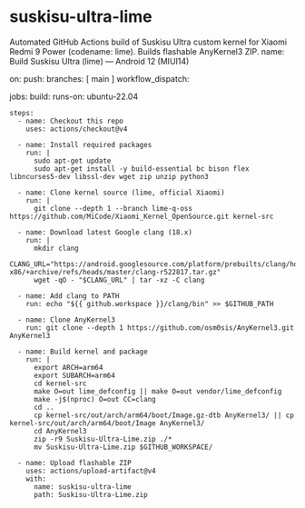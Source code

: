 # suskisu-ultra-lime
Automated GitHub Actions build of Suskisu Ultra custom kernel for Xiaomi Redmi 9 Power (codename: lime). Builds flashable AnyKernel3 ZIP.
name: Build Suskisu Ultra (lime) — Android 12 (MIUI14)

on:
  push:
    branches: [ main ]
  workflow_dispatch:

jobs:
  build:
    runs-on: ubuntu-22.04

    steps:
      - name: Checkout this repo
        uses: actions/checkout@v4

      - name: Install required packages
        run: |
          sudo apt-get update
          sudo apt-get install -y build-essential bc bison flex libncurses5-dev libssl-dev wget zip unzip python3

      - name: Clone kernel source (lime, official Xiaomi)
        run: |
          git clone --depth 1 --branch lime-q-oss https://github.com/MiCode/Xiaomi_Kernel_OpenSource.git kernel-src

      - name: Download latest Google clang (18.x)
        run: |
          mkdir clang
          CLANG_URL="https://android.googlesource.com/platform/prebuilts/clang/host/linux-x86/+archive/refs/heads/master/clang-r522817.tar.gz"
          wget -qO - "$CLANG_URL" | tar -xz -C clang

      - name: Add clang to PATH
        run: echo "${{ github.workspace }}/clang/bin" >> $GITHUB_PATH

      - name: Clone AnyKernel3
        run: git clone --depth 1 https://github.com/osm0sis/AnyKernel3.git AnyKernel3

      - name: Build kernel and package
        run: |
          export ARCH=arm64
          export SUBARCH=arm64
          cd kernel-src
          make O=out lime_defconfig || make O=out vendor/lime_defconfig
          make -j$(nproc) O=out CC=clang
          cd ..
          cp kernel-src/out/arch/arm64/boot/Image.gz-dtb AnyKernel3/ || cp kernel-src/out/arch/arm64/boot/Image AnyKernel3/
          cd AnyKernel3
          zip -r9 Suskisu-Ultra-Lime.zip ./*
          mv Suskisu-Ultra-Lime.zip $GITHUB_WORKSPACE/

      - name: Upload flashable ZIP
        uses: actions/upload-artifact@v4
        with:
          name: suskisu-ultra-lime
          path: Suskisu-Ultra-Lime.zip
